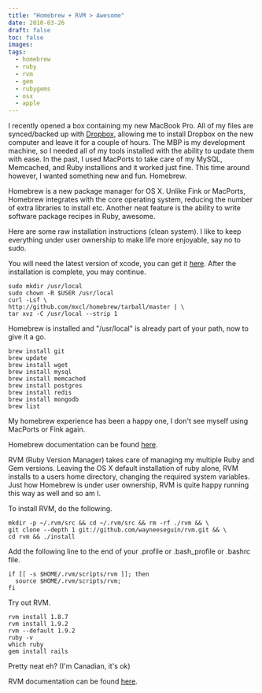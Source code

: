 ```yaml
---
title: "Homebrew + RVM > Awesome"
date: 2010-03-26
draft: false
toc: false
images:
tags: 
  - homebrew
  - ruby
  - rvm
  - gem
  - rubygems
  - osx
  - apple
---
```


I recently opened a box containing my new MacBook Pro. All of my files are synced/backed up with [Dropbox](http://www.dropbox.com/), allowing me to install Dropbox on the new computer and leave it for a couple of hours. The MBP is my development machine, so I needed all of my tools installed with the ability to update them with ease. In the past, I used MacPorts to take care of my MySQL, Memcached, and Ruby installions and it worked just fine. This time around however, I wanted something new and fun. Homebrew.

Homebrew is a new package manager for OS X. Unlike Fink or MacPorts, Homebrew integrates with the core operating system, reducing the number of extra libraries to install etc. Another neat feature is the ability to write software package recipes in Ruby, awesome.

Here are some raw installation instructions (clean system). I like to keep everything under user ownership to make life more enjoyable, say no to sudo.

You will need the latest version of xcode, you can get it [here](http://developer.apple.com/technologies/xcode.html). After the installation is complete, you may continue.

```
sudo mkdir /usr/local
sudo chown -R $USER /usr/local
curl -Lsf \
http://github.com/mxcl/homebrew/tarball/master | \
tar xvz -C /usr/local --strip 1
```
Homebrew is installed and "/usr/local" is already part of your path, now to give it a go.

```
brew install git
brew update
brew install wget
brew install mysql
brew install memcached
brew install postgres
brew install redis
brew install mongodb
brew list
```

My homebrew experience has been a happy one, I don't see myself using MacPorts or Fink again.

Homebrew documentation can be found [here](http://wiki.github.com/mxcl/homebrew/installation).

RVM (Ruby Version Manager) takes care of managing my multiple Ruby and Gem versions. Leaving the OS X default installation of ruby alone, RVM installs to a users home directory, changing the required system variables. Just how Homebrew is under user ownership, RVM is quite happy running this way as well and so am I.

To install RVM, do the following.

```
mkdir -p ~/.rvm/src && cd ~/.rvm/src && rm -rf ./rvm && \
git clone --depth 1 git://github.com/wayneeseguin/rvm.git && \
cd rvm && ./install
```

Add the following line to the end of your .profile or .bash_profile or .bashrc file.

```
if [[ -s $HOME/.rvm/scripts/rvm ]]; then
  source $HOME/.rvm/scripts/rvm;
fi
```

Try out RVM.

```
rvm install 1.8.7
rvm install 1.9.2
rvm --default 1.9.2
ruby -v
which ruby
gem install rails
```

Pretty neat eh? (I'm Canadian, it's ok)

RVM documentation can be found [here](http://rvm.beginrescueend.com/).
